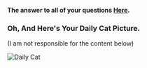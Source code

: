 **The answer to all of your questions  [Here](http://www.staggeringbeauty.com).** 

### Oh, And Here's Your Daily Cat Picture.
(I am not responsible for the content below)
<!-- START_CAT_PICTURE -->
![Daily Cat](https://cdn2.thecatapi.com/images/7k9.jpg)
<!-- END_CAT_PICTURE -->
